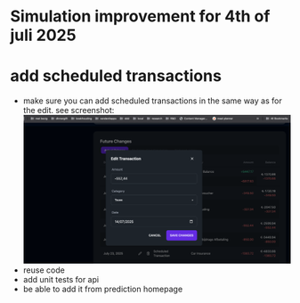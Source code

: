 # Simulation improvement for 4th of juli 2025

# add scheduled transactions

- make sure you can add scheduled transactions in the same way as for the edit. see screenshot:![ edit-add-transaction.png](edit-add-transaction.png)
- reuse code
- add unit tests for api
- be able to add it from prediction homepage
